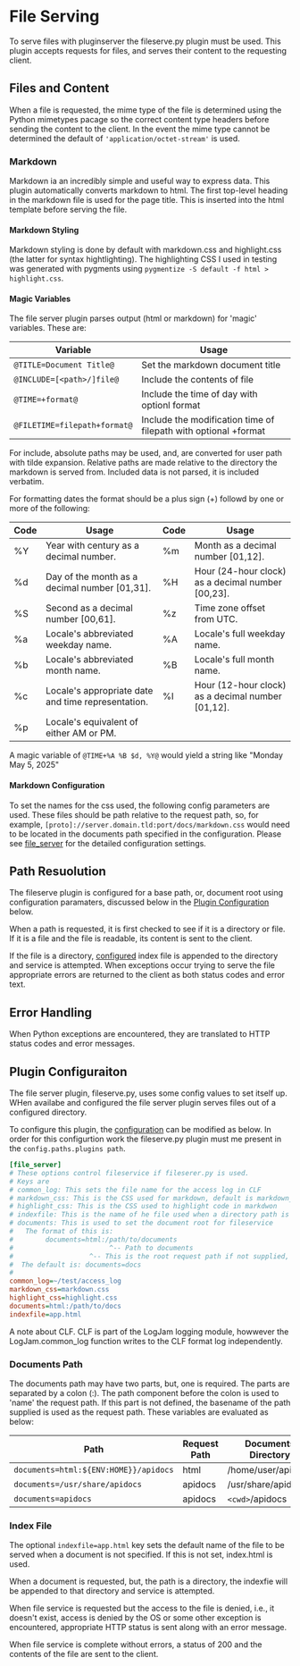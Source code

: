 # File Serving

To serve files with pluginserver the fileserve.py plugin must be used. This plugin accepts requests for files, and serves their content to the requesting client. 

## Files and Content
When a file is requested, the mime type of the file is determined using the Python mimetypes pacage so the correct content type headers before sending the content to the client. In the event the mime type cannot be determined the default of `'application/octet-stream'` is used.

### Markdown
Markdown ia an incredibly simple and useful way to express data. This plugin automatically converts markdown to html. The first top-level heading in the markdown file is used for the page title. This is inserted into the html template before serving the file. 

#### Markdown Styling
Markdown styling is done by default with markdown.css and highlight.css (the latter for syntax hightlighting). The highlighting CSS I used in testing was generated with pygments using `pygmentize -S default -f html > highlight.css`. 

#### Magic Variables
The file server plugin parses output (html or markdown) for 'magic' variables. These are:

| Variable   | Usage
|------------|----------------------------------------------------------------------------------|
| `@TITLE=Document Title@`    | Set the markdown document title
| `@INCLUDE=[<path>/]file@`   | Include the contents of file
| `@TIME=+format@`            | Include the time of day with optionl format
| `@FILETIME=filepath+format@`| Include the modification time of filepath with optional +format

For include, absolute paths may be used, and, are converted for user path with tilde expansion. Relative paths are made relative to the directory the markdown is served from. Included data is not parsed, it is included verbatim. 

For formatting dates the format should be a plus sign (+) followd by one or more of the following:

| Code | Usage                                            | Code | Usage                                 |
|------|--------------------------------------------------|------|----------------------------------------
| %Y   | Year with century as a decimal number.           | %m   | Month as a decimal number [01,12].
| %d   | Day of the month as a decimal number [01,31].    | %H   | Hour (24-hour clock) as a decimal number [00,23].                                   | %M   | Minute as a decimal number [00,59].
| %S   | Second as a decimal number [00,61].              | %z   | Time zone offset from UTC.
| %a   | Locale's abbreviated weekday name.               | %A   | Locale's full weekday name.
| %b   | Locale's abbreviated month name.                 | %B   | Locale's full month name.
| %c   | Locale's appropriate date and time representation. | %I   | Hour (12-hour clock) as a decimal number [01,12].
| %p   | Locale's equivalent of either AM or PM.

A magic variable of `@TIME+%A %B $d, %Y@` would yield a string like "Monday May 5, 2025"

#### Markdown Configuration
To set the names for the css used, the following config parameters are used. These files should be path relative to the request path, so, for example, `[proto]://server.domain.tld:port/docs/markdown.css` would need to be located in the documents path specified in the configuration. Please see [file_server](#plugin-configuraiton) for the detailed configuration settings.

##  Path Resuolution
The fileserve plugin is configured for a base path, or, document root using configuration paramaters, discussed below in the [Plugin Configuration](#plugin-configuraiton) below. 

When a path is requested, it is first checked to see if it is a directory or file. If it is a file and the file is readable, its content is sent to the client. 

If the file is a directory, [configured](#plugin-configuraiton) index file is appended to the directory and service is attempted. When exceptions occur trying to serve the file appropriate errors are returned  to the client as both status codes and error text. 

## Error Handling
When Python exceptions are encountered, they are translated to HTTP status codes and error messages.

## Plugin Configuraiton

The file server plugin, fileserve.py, uses some config values to set itself up. WHen availabe and configured the file server plugin serves files out of a configured directory. 

To configure this plugin, the [configuration](Config.md) can be modified as below. In order for this configurtion work the fileserve.py plugin must me present in the `config.paths.plugins path`. 

```ini
[file_server]
# These options control fileservice if fileserer.py is used.
# Keys are
# common_log: This sets the file name for the access log in CLF
# markdown_css: This is the CSS used for markdown, default is markdown_css
# highlight_css: This is the CSS used to highlight code in markdwon
# indexfile: This is the name of he file used when a directory path is used.
# documents: This is used to set the document root for fileservice
#   The format of this is:
#        documents=html:/path/to/documents
#                        ^-- Path to documents
#                   ^-- This is the root request path if not supplied, docs is used
#  The default is: documents=docs
#
common_log=~/test/access_log
markdown_css=markdown.css
highlight_css=highlight.css
documents=html:/path/to/docs
indexfile=app.html
```

A note about CLF. CLF is part of the LogJam logging module, howwever the LogJam.common_log function writes to the CLF format log independently. 

### Documents Path
The documents path may have two parts, but, one is required. The parts are separated by a colon (:). The path component before the colon is used to 'name' the request path. If this part is not defined, the basename of the path supplied is used as the request path. These variables 
are evaluated as below:

| Path                                    | Request Path | Documents Directory   |
|-----------------------------------------|--------------|-----------------------|
| `documents=html:${ENV:HOME}}/apidocs`   | html         | /home/user/apidocs    |
| `documents=/usr/share/apidocs`          | apidocs      | /usr/share/apidocs    |
| `documents=apidocs`                     | apidocs      | `<cwd>`/apidocs       |


### Index File
The optional `indexfile=app.html` key sets the default name of the file to be served when a document is not specified. If this is not set, index.html is used. 

When a document is requested, but, the path is a directory, the indexfie will be appended to that directory and service is attempted. 

When file service is requested but the access to the file is denied, i.e., it doesn't exist, access is denied by the OS or some other exception is encountered, appropriate HTTP status is sent along with an error message. 

When file service is complete without errors, a status of 200 and the contents of the file are sent to the client. 
